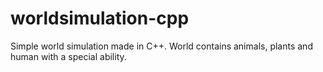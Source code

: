 # worldsimulation-cpp
Simple world simulation made in C++.
World contains animals, plants and human with a special ability.
